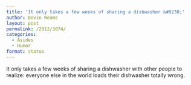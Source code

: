 ```yaml
---
title: 'It only takes a few weeks of sharing a dishwasher &#8230;'
author: Devin Reams
layout: post
permalink: /2012/3074/
categories:
  - Asides
  - Humor
format: status
---
```

It only takes a few weeks of sharing a dishwasher with other people to realize: everyone else in the world loads their dishwasher totally wrong.
